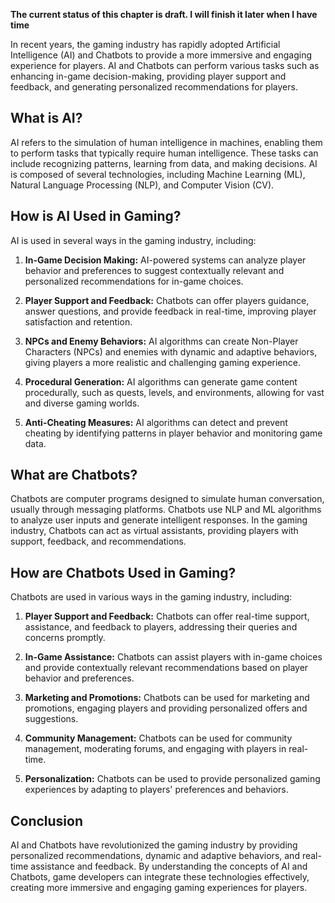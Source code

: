 **The current status of this chapter is draft. I will finish it later when I have time**

In recent years, the gaming industry has rapidly adopted Artificial Intelligence (AI) and Chatbots to provide a more immersive and engaging experience for players. AI and Chatbots can perform various tasks such as enhancing in-game decision-making, providing player support and feedback, and generating personalized recommendations for players.

What is AI?
-----------

AI refers to the simulation of human intelligence in machines, enabling them to perform tasks that typically require human intelligence. These tasks can include recognizing patterns, learning from data, and making decisions. AI is composed of several technologies, including Machine Learning (ML), Natural Language Processing (NLP), and Computer Vision (CV).

How is AI Used in Gaming?
-------------------------

AI is used in several ways in the gaming industry, including:

1. **In-Game Decision Making:** AI-powered systems can analyze player behavior and preferences to suggest contextually relevant and personalized recommendations for in-game choices.

2. **Player Support and Feedback:** Chatbots can offer players guidance, answer questions, and provide feedback in real-time, improving player satisfaction and retention.

3. **NPCs and Enemy Behaviors:** AI algorithms can create Non-Player Characters (NPCs) and enemies with dynamic and adaptive behaviors, giving players a more realistic and challenging gaming experience.

4. **Procedural Generation:** AI algorithms can generate game content procedurally, such as quests, levels, and environments, allowing for vast and diverse gaming worlds.

5. **Anti-Cheating Measures:** AI algorithms can detect and prevent cheating by identifying patterns in player behavior and monitoring game data.

What are Chatbots?
------------------

Chatbots are computer programs designed to simulate human conversation, usually through messaging platforms. Chatbots use NLP and ML algorithms to analyze user inputs and generate intelligent responses. In the gaming industry, Chatbots can act as virtual assistants, providing players with support, feedback, and recommendations.

How are Chatbots Used in Gaming?
--------------------------------

Chatbots are used in various ways in the gaming industry, including:

1. **Player Support and Feedback:** Chatbots can offer real-time support, assistance, and feedback to players, addressing their queries and concerns promptly.

2. **In-Game Assistance:** Chatbots can assist players with in-game choices and provide contextually relevant recommendations based on player behavior and preferences.

3. **Marketing and Promotions:** Chatbots can be used for marketing and promotions, engaging players and providing personalized offers and suggestions.

4. **Community Management:** Chatbots can be used for community management, moderating forums, and engaging with players in real-time.

5. **Personalization:** Chatbots can be used to provide personalized gaming experiences by adapting to players' preferences and behaviors.

Conclusion
----------

AI and Chatbots have revolutionized the gaming industry by providing personalized recommendations, dynamic and adaptive behaviors, and real-time assistance and feedback. By understanding the concepts of AI and Chatbots, game developers can integrate these technologies effectively, creating more immersive and engaging gaming experiences for players.
